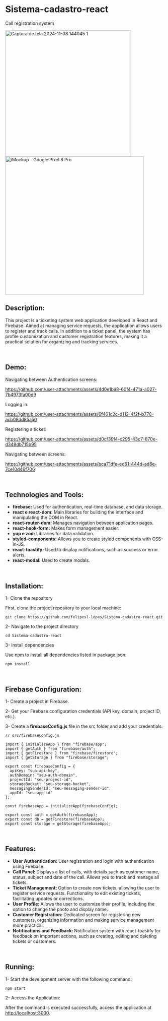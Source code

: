 # Sistema-cadastro-react

Call registration system

<img src="https://github.com/user-attachments/assets/ead5e89a-4cf1-475c-8af3-478603ebe696" height=400 alt="Captura de tela 2024-11-08 144045 1" />

<img src="https://github.com/user-attachments/assets/8f7615e1-fe7a-4cca-90db-bf563b222425" height=440 alt="iMockup - Google Pixel 8 Pro" />



## Description:

This project is a ticketing system web application developed in React and Firebase. Aimed at managing service requests, the application allows users to register and track calls. In addition to a ticket panel, the system has profile customization and customer registration features, making it a practical solution for organizing and tracking services.


<br/>



## Demo:

Navigating between Authentication screens:

https://github.com/user-attachments/assets/4d0e1ba8-60f4-471a-a027-7b4973fa00d9


Logging in:

https://github.com/user-attachments/assets/6f461c2c-d112-4f2f-b778-acb08dd85aa0


Registering a ticket:

https://github.com/user-attachments/assets/d0cf39f4-c295-43c7-870e-d348db715b95


Navigating between screens:

https://github.com/user-attachments/assets/bca71dfe-ed61-444d-ad6e-7ce10d46f706




<br/>



## Technologies and Tools:

- <strong>firebase:</strong> Used for authentication, real-time database, and data storage.
- <strong>react e react-dom:</strong> Main libraries for building the interface and manipulating the DOM in React.
- <strong>react-router-dom:</strong> Manages navigation between application pages.
- <strong>react-hook-form:</strong> Makes form management easier.
- <strong>yup e zod:</strong> Libraries for data validation.
- <strong>styled-components:</strong> Allows you to create styled components with CSS-in-JS.
- <strong>react-toastify:</strong> Used to display notifications, such as success or error alerts.
- <strong>react-modal:</strong> Used to create modals.

<br/>



## Installation:

1- Clone the repository

First, clone the project repository to your local machine:
```
git clone https://github.com/felipesl-lopes/Sistema-cadastro-react.git
```

2- Navigate to the project directory
```
cd Sistema-cadastro-react
```

3- Install dependencies

Use npm to install all dependencies listed in package.json:
```
npm install
```

<br/>



## Firebase Configuration:

1- Create a project in Firebase.

2- Get your Firebase configuration credentials (API key, domain, project ID, etc.).

3- Create a <strong>firebaseConfig.js</strong> file in the src folder and add your credentials:
```
// src/firebaseConfig.js

import { initializeApp } from "firebase/app";
import { getAuth } from "firebase/auth";
import { getFirestore } from "firebase/firestore";
import { getStorage } from "firebase/storage";

export const firebaseConfig = {
  apiKey: "sua-api-key",
  authDomain: "seu-auth-domain",
  projectId: "seu-project-id",
  storageBucket: "seu-storage-bucket",
  messagingSenderId: "seu-messaging-sender-id",
  appId: "seu-app-id"
};

const firebaseApp = initializeApp(firebaseConfig);

export const auth = getAuth(firebaseApp);
export const db = getFirestore(firebaseApp);
export const storage = getStorage(firebaseApp);

```

<br/>



## Features:

- <strong>User Authentication: </strong> User registration and login with authentication using Firebase.
- <strong>Call Panel: </strong> Displays a list of calls, with details such as customer name, status, subject and date of the call. Allows you to track and manage all tickets.
- <strong>Ticket Management: </strong> Option to create new tickets, allowing the user to register service requests. Functionality to edit existing tickets, facilitating updates or corrections.
- <strong>User Profile: </strong> Allows the user to customize their profile, including the option to change the photo and display name.
- <strong>Customer Registration: </strong> Dedicated screen for registering new customers, organizing information and making service management more practical.
- <strong>Notifications and Feedback: </strong> Notification system with react-toastify for feedback on important actions, such as creating, editing and deleting tickets or customers.

<br/>



## Running:

1- Start the development server with the following command:
```
npm start
```

2- Access the Application:

After the command is executed successfully, access the application at [http://localhost:3000](http://localhost:3000).



